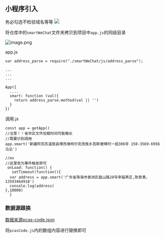 
## 小程序引入
务必勾选不检验域名等等
![](https://gitee.com/Wzhichao/img/raw/master/uPic/q50LEr14%20.png)

将仓库中的```smartWeChat```文件夹拷贝到项目中```app.js```的同级目录

![image.png](https://gitee.com/Wzhichao/img/raw/master/uPic/P2DFuD45%20.png)

app.js
```
var address_parse = require("./smartWeChat/js/address_parse");

...
...
...

App({
  ....
  smart: function (val){
    return address_parse.method(val || '')
  }
})

```

调用.js
```
const app = getApp()
//注意！！省市区文件加载时间可能略长
//需要识别调用  
app.smart('新疆阿克苏温宿县博孜墩柯尔克孜族乡吾斯塘博村一组306号 150-3569-6956 马云')

//ex
//这里改为事件触发即可
 onLoad: function() {
   setTimeout(function(){
  var address = app.smart('广东省珠海市香洲区盘山路28号幸福茶庄,陈景勇，13593464918')
  console.log(address)
},10000) 
  }

```
### 数据源跟换
[数据来源pcas-code.json](https://github.com/modood/Administrative-divisions-of-China/blob/master/dist/pcas-code.json)

将```pcasCode.js```内的数组内容进行替换即可
